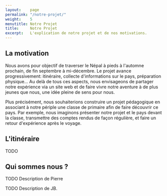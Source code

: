 ```yaml
---
layout:    page
permalink: "/notre-projet/"
weight:    5
menutitle: Notre Projet
title:     Notre Projet
excerpt:   L'explication de notre projet et de nos motivations.
---
```


## La motivation

Nous avons pour objectif de traverser le Népal à pieds à l'automne prochain, de fin septembre à mi-décembre. Le projet avance progressivement: itinéraire, collecte d'informations sur le pays, préparation physique... Au delà de tous ces aspects, nous envisageons de partager notre expérience via un site web et de faire vivre notre aventure à de plus jeunes que nous, une idée pleine de sens pour nous.

Plus précisément, nous souhaiterions construire un projet pédagogique en associant à notre périple une classe de primaire afin de faire découvrir ce pays. Par exemple, nous imaginons présenter notre projet et le pays devant la classe, transmettre des comptes rendus de façon régulière, et faire un retour d'expérience après le voyage.

## L'itinéraire

TODO


## Qui sommes nous ?

TODO Description de Pierre

TODO Description de JB.